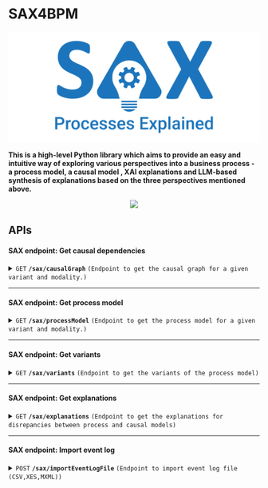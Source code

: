
# SAX4BPM

![SAX4BPM-banner](sax4bpm_logo6_w.png "SAX4BPM")

**This is a high-level Python library which aims to provide an easy and intuitive way of exploring various perspectives into a business process - a process model, a causal model , XAI explanations and LLM-based synthesis of explanations based on the three perspectives mentioned above.**


<p align="center">
<img src="https://img.shields.io/badge/sax4bpm-v1.0.0-green" />
</p>


## APIs

[//]: # "See https://gist.github.com/azagniotov/a4b16faf0febd12efbc6c3d7370383a6"

#### SAX endpoint: Get causal dependencies

<details>
 <summary><code>GET</code> <code><b>/sax/causalGraph</b></code> <code>(Endpoint to get the causal graph for a given variant and modality.)</code></summary>

##### Parameters

> | name               | type     | data type | description                                                                     |
> | ------------------ | -------- | --------- | --------------------------------------------------------------------------------|
> | `variant_name`     | mandatory | string   | The name of the variant (or ALL for all the variants)                           |
> | `modality`         | mandatory | string   | The modality of causal graph ('Chain' or 'Parent')                              |
> | `prior_knowledge`  | optional  | boolean  | Flag indicating whether prior knowledge should be used in the discovery process |
> | `p_value_threshold`| optional  | boolean  | The threshold value for p-value -filtering dependencies                         |

##### Responses

> | http code | content-type       | response                                                                                   |
> | --------- | -----------------  | ------------------------------------------------------------------------------------------ |
> | `200`     | `application/json` | `[{"from": "Activity1","items": 1.2673890630403917,"to": "Activity2"},...]`  |
> | `422`     | `application/json` | `{"message": "Error"}`                                                                     |
> | `500`     | `application/json` | `{"message": "Error"}`                                                                     |


##### Example cURL

> ```javascript
>  curl -X GET "http://127.0.0.1:9010/sax/causalGraph?variant_name=ALL&modality=CHAIN&prior_knowledge=true" -H "accept: application/json"
> ```

</details>

---

#### SAX endpoint: Get process model

<details>
 <summary><code>GET</code> <code><b>/sax/processModel</b></code> <code>(Endpoint to get the process model for a given variant and modality.)</code></summary>

##### Parameters

> | name               | type     | data type | description                                                                     |
> | ------------------ | -------- | --------- | --------------------------------------------------------------------------------|
> | `variant_name`     | mandatory | string   | The name of the variant (or ALL for all the variants)                           |
> | `modality`         | mandatory | string   | The modality of causal graph ('Chain' or 'Parent')                              |


##### Responses

> | http code | content-type       | response                                                                                   |
> | --------- | -----------------  | ------------------------------------------------------------------------------------------ |
> | `200`     | `application/json` | `[{"from": "Activity1,"items": 907,"to": "Activity2"},,...]`     |
> | `422`     | `application/json` | `{"message": "Error"}`                                                                     |
> | `500`     | `application/json` | `{"message": "Error"}`                                                                     |

##### Example cURL

> ```javascript
>  curl -X GET "http://127.0.0.1:9010/sax/processModel?variant_name=ALL&model_type=DFG" -H "accept: application/json"
> ```

</details>

---

#### SAX endpoint: Get variants

<details>
 <summary><code>GET</code> <code><b>/sax/variants</b></code> <code>(Endpoint to get the variants of the process model)</code></summary>

##### Parameters
None


##### Responses

> | http code | content-type       | response                                                                                   |
> | --------- | -----------------  | ------------------------------------------------------------------------------------------ |
> | `200`     | `application/json` | `{"Activity1,Activity2,Activity3": 2,...}`                |
> | `500`     | `application/json` | `{"message": "Error"}`                                                                     |

##### Example cURL

> ```javascript
>  curl -X GET "http://127.0.0.1:9010/sax/processModel?variant_name=ALL&model_type=DFG" -H "accept: application/json"
> ```

</details>

---
#### SAX endpoint: Get explanations

<details>
 <summary><code>GET</code> <code><b>/sax/explanations</b></code> <code>(Endpoint to get the explanations for disrepancies between process and causal models)</code></summary>

##### Parameters

> | name               | type     | data type | description                                                                     |
> | ------------------ | -------- | --------- | --------------------------------------------------------------------------------|
> | `variant_name`     | mandatory | string   | The name of the variant (or ALL for all the variants)                           |
> | `modality`         | mandatory | string   | The modality of causal graph ('Chain' or 'Parent')                              |
> | `prior_knowledge`  | optional  | boolean  | Flag indicating whether prior knowledge should be used in the discovery process |
> | `p_value_threshold`| optional  | boolean  | The threshold value for p-value -filtering dependencies                         |

##### Responses

> | http code | content-type       | response                                                                                                                |
> | --------- | -----------------  | ----------------------------------------------------------------------------------------------------------------------- |
> | `200`     | `application/json` | `["Altering the 'Activity4' completion time is not likely to affect lead time of 'Activity7'",..]`|
> | `422`     | `application/json` | `{"message": "Error"}`                                                                                                  |
> | `500`     | `application/json` | `{"message": "Error"}`                                                                                                  |


##### Example cURL

> ```javascript
>  curl -X GET "http://127.0.0.1:9010/sax/explanations?variant_name=ALL&modality=PARENT&prior_knowledge=true" -H "accept: application/json"
> ```

</details>

---
#### SAX endpoint: Import event log

<details>
 <summary><code>POST</code> <code><b>/sax/importEventLogFile</b></code> <code>(Endpoint to import event log file (CSV,XES,MXML))</code></summary>

##### Parameters

> | name                  | type     | data type | description                                                                     |
> | --------------------- | -------- | --------- | --------------------------------------------------------------------------------|
> | `file        `        | mandatory | string   | Event log file object                                                           |
> | `case_id `            | mandatory | string   | The attribute in th event log indicating the unique case                        |
> | `activity_key   `     | mandatory | string   | The attribute in th event log indicating the activity                           |
> | `timestamp_key    `   | mandatory | string   | The attribute in th event log indicating the timestamp                          |
> | `timestamp_format `   | mandatory | string   | The timestamp format for the timestamp attribute (i.e. %Y-%m-%d %H:%M:%S.%f)    |
> | `lifecycle_type`      | optional  | string   | The attribute in th event log indicating event lifecycle (started,completed etc)|
> | `start_timestamp_key `| optional  | string   | The attribute in event log indicating start time of activity in case included   |


##### Responses

> | http code | content-type       | response                                         |
> | --------- | -----------------  | -------------------------------------------------|
> | `200`     | `application/json` | `{"result": "Finished importing event log file"}`|
> | `422`     | `application/json` | `{"message": "Error"}`                           |
> | `500`     | `application/json` | `{"message": "Error"}`                           |


##### Example cURL

> ```javascript
>  curl -X POST "http://127.0.0.1:9010/sax/importEventLogFile?case_id=runId&activity_key=activity&timestamp_key=timestamp&timestamp_format=%25Y-%25m-%25d%20%25H%3A%25M%3A%25S.%25f" -H "accept: application/json" -H "Content-Type: multipart/form-data" -F "file=@run_event_log.csv;type=text/csv"
> ```

</details>
